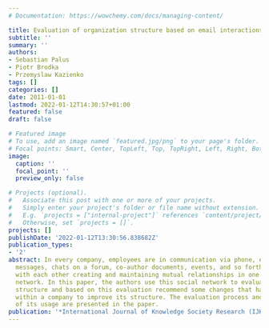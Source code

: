 ```yaml
---
# Documentation: https://wowchemy.com/docs/managing-content/

title: Evaluation of organization structure based on email interactions
subtitle: ''
summary: ''
authors:
- Sebastian Palus
- Piotr Brodka
- Przemyslaw Kazienko
tags: []
categories: []
date: 2011-01-01
lastmod: 2022-01-12T14:30:57+01:00
featured: false
draft: false

# Featured image
# To use, add an image named `featured.jpg/png` to your page's folder.
# Focal points: Smart, Center, TopLeft, Top, TopRight, Left, Right, BottomLeft, Bottom, BottomRight.
image:
  caption: ''
  focal_point: ''
  preview_only: false

# Projects (optional).
#   Associate this post with one or more of your projects.
#   Simply enter your project's folder or file name without extension.
#   E.g. `projects = ["internal-project"]` references `content/project/deep-learning/index.md`.
#   Otherwise, set `projects = []`.
projects: []
publishDate: '2022-01-12T13:30:56.838682Z'
publication_types:
- '2'
abstract: In every company, employees are in communication via phone, email, text
  messages, chats on a forum, co-author documents, events, and so forth. They collaborate
  with each other creating and maintaining mutual relationships in one complex social
  network. In this paper, the authors use this social network to evaluate company
  structure and based on this evaluation recommend some changes that have to be made
  within a company to improve its structure. The evaluation process and an example
  of its usage are presented in the paper.
publication: '*International Journal of Knowledge Society Research (IJKSR)*'
---
```

